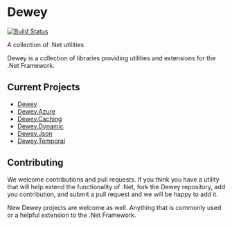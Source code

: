 # Dewey

[![Build Status](https://travis-ci.org/RefreshingIO/Dewey.svg?branch=master)](https://travis-ci.org/RefreshingIO/Dewey)

A collection of .Net utilities

Dewey is a collection of libraries providing utilities and extensions for the .Net Framework.

## Current Projects

  - [Dewey](src/Dewey)
  - [Dewey.Azure](src/Dewey.Azure)
  - [Dewey.Caching](src/Dewey.Caching)
  - [Dewey.Dynamic](src/Dewey.Dynamic)
  - [Dewey.Json](src/Dewey.Json)
  - [Dewey.Temporal](src/Dewey.Temporal)


## Contributing

We welcome contributions and pull requests. If you think you have a utility that will help extend the functionality of .Net, fork the Dewey repository, add you contribution, and submit a pull request and we will be happy to add it.

New Dewey projects are welcome as well. Anything that is commonly used or a helpful extension to the .Net Framework.